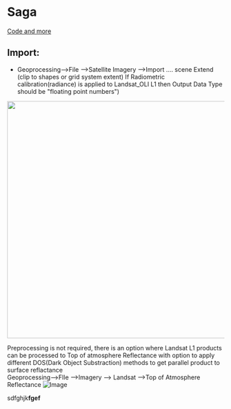 # Saga

[Code and more](https://docs.google.com/document/d/1GPtPFcteq4Acpxi92wx8Xh0RLyAXM6RzKxIIifj8RAo/edit?usp=sharing)

## Import:

- Geoprocessing-->File -->Satellite Imagery -->Import .... scene
Extend (clip to shapes or grid system extent) 
If Radiometric calibration(radiance) is applied to Landsat_OLI L1 then Output Data Type should be "floating point numbers")

<img src="https://user-images.githubusercontent.com/111765142/188313379-32e0162b-dac1-4631-84e4-92fabbbfe35b.png" width="550" >

Preprocessing is not required, there is an option where Landsat L1 products can be processed to Top of atmosphere Reflectance with option to apply different DOS(Dark Object Substraction) methods to get parallel product to surface reflactance    
         Geoprocessing-->FIle -->Imagery --> Landsat -->Top of Atmosphere Reflectance
![Image](https://user-images.githubusercontent.com/111765142/187009250-c61e74d4-4615-45e5-9690-172303524c04.png)

sdfghjk**fgef**
